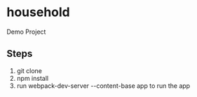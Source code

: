 # household
Demo Project

## Steps
1. git clone
2. npm install
3. run webpack-dev-server --content-base app  to run the app
